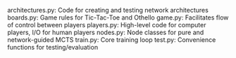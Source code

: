 architectures.py: Code for creating and testing network architectures
boards.py: Game rules for Tic-Tac-Toe and Othello
game.py: Facilitates flow of control between players
players.py: High-level code for computer players, I/O for human players
nodes.py: Node classes for pure and network-guided MCTS
train.py: Core training loop
test.py: Convenience functions for testing/evaluation
